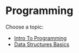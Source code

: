 # Programming

Choose a topic:

- [Intro To Programming](./intro-to-programming.md)
- [Data Structures Basics](./data-structures-basics.md)
